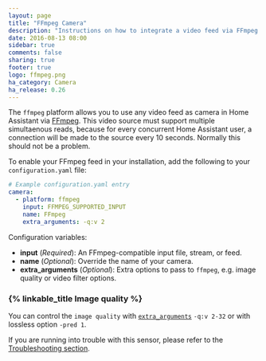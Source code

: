 ```yaml
---
layout: page
title: "FFmpeg Camera"
description: "Instructions on how to integrate a video feed via FFmpeg as a camera within Home Assistant."
date: 2016-08-13 08:00
sidebar: true
comments: false
sharing: true
footer: true
logo: ffmpeg.png
ha_category: Camera
ha_release: 0.26
---
```



The `ffmpeg` platform allows you to use any video feed as camera in Home Assistant via [FFmpeg](http://www.ffmpeg.org/). This video source must support multiple simultaenous reads, because for every concurrent Home Assistant user, a connection will be made to the source every 10 seconds. Normally this should not be a problem.

To enable your FFmpeg feed in your installation, add the following to your `configuration.yaml` file:

```yaml
# Example configuration.yaml entry
camera:
  - platform: ffmpeg
    input: FFMPEG_SUPPORTED_INPUT
    name: FFmpeg
    extra_arguments: -q:v 2
```

Configuration variables:

- **input** (*Required*): An FFmpeg-compatible input file, stream, or feed.
- **name** (*Optional*): Override the name of your camera.
- **extra_arguments** (*Optional*): Extra options to pass to `ffmpeg`, e.g. image quality or video filter options.

### {% linkable_title Image quality %}

You can control the `image quality` with [`extra_arguments`](https://www.ffmpeg.org/ffmpeg-codecs.html#jpeg2000) `-q:v 2-32` or with lossless option `-pred 1`.


If you are running into trouble with this sensor, please refer to the [Troubleshooting section](/components/ffmpeg/#troubleshooting).
